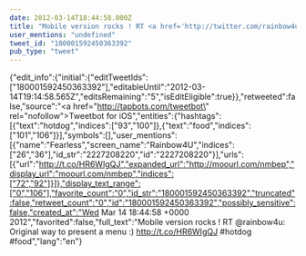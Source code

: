 ```yaml
---
date: 2012-03-14T18:44:58.000Z
title: "Mobile version rocks ! RT <a href='http://twitter.com/rainbow4u'>@rainbow4u</a>: Original way to present a menu :) http://t.co/HR6WIgQJ #hotdog #food″"
user_mentions: "undefined"
tweet_id: "180001592450363392"
pub_type: "tweet"
---
```

{"edit_info":{"initial":{"editTweetIds":["180001592450363392"],"editableUntil":"2012-03-14T19:14:58.565Z","editsRemaining":"5","isEditEligible":true}},"retweeted":false,"source":"<a href=\"http://tapbots.com/tweetbot\" rel=\"nofollow\">Tweetbot for iOS</a>","entities":{"hashtags":[{"text":"hotdog","indices":["93","100"]},{"text":"food","indices":["101","106"]}],"symbols":[],"user_mentions":[{"name":"Fearless","screen_name":"Rainbow4U","indices":["26","36"],"id_str":"2227208220","id":"2227208220"}],"urls":[{"url":"http://t.co/HR6WIgQJ","expanded_url":"http://moourl.com/nmbep","display_url":"moourl.com/nmbep","indices":["72","92"]}]},"display_text_range":["0","106"],"favorite_count":"0","id_str":"180001592450363392","truncated":false,"retweet_count":"0","id":"180001592450363392","possibly_sensitive":false,"created_at":"Wed Mar 14 18:44:58 +0000 2012","favorited":false,"full_text":"Mobile version rocks ! RT @rainbow4u: Original way to present a menu :) http://t.co/HR6WIgQJ #hotdog #food","lang":"en"}

